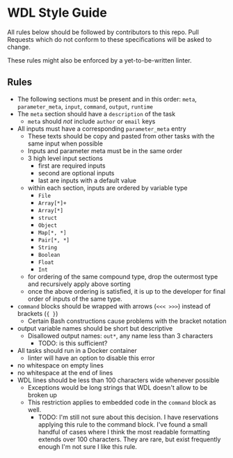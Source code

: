# WDL Style Guide

All rules below should be followed by contributors to this repo. Pull Requests which do not conform to these specifications will be asked to change.

These rules might also be enforced by a yet-to-be-written linter.

## Rules

- The following sections must be present and in this order: `meta`, `parameter_meta`, `input`, `command`, `output`, `runtime`
- The `meta` section should have a `description` of the task
  - `meta` should *not* include `author` or `email` keys
- All inputs must have a corresponding `parameter_meta` entry
  - These texts should be copy and pasted from other tasks with the same input when possible
  - Inputs and parameter meta must be in the same order
  - 3 high level input sections
    - first are required inputs
    - second are optional inputs
    - last are inputs with a default value
  - within each section, inputs are ordered by variable type
    - `File`
    - `Array[*]+`
    - `Array[*]`
    - `struct`
    - `Object`
    - `Map[*, *]`
    - `Pair[*, *]`
    - `String`
    - `Boolean`
    - `Float`
    - `Int`
  - for ordering of the same compound type, drop the outermost type and recursively apply above sorting
  - once the above ordering is satisfied, it is up to the developer for final order of inputs of the same type.
- `command` blocks should be wrapped with arrows (`<<< >>>`) instead of brackets (`{ }`)
  - Certain Bash constructions cause problems with the bracket notation
- output variable names should be short but descriptive
  - Disallowed output names: `out*`, any name less than 3 characters
    - TODO: is this sufficient?
- All tasks should run in a Docker container
  - linter will have an option to disable this error
- no whitespace on empty lines
- no whitespace at the end of lines
- WDL lines should be less than 100 characters wide whenever possible
  - Exceptions would be long strings that WDL doesn't allow to be broken up
  - This restriction applies to embedded code in the `command` block as well.
    - TODO: I'm still not sure about this decision. I have reservations applying this rule to the command block. I've found a small handful of cases where I think the most readable formatting extends over 100 characters. They are rare, but exist frequently enough I'm not sure I like this rule.
